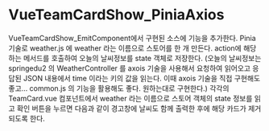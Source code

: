 # VueTeamCardShow_PiniaAxios

VueTeamCardShow_EmitComponent에서 구현된 소스에 기능을 추가한다.
Pinia 기술로 weather.js 에 weather 라는 이름으로 스토어를 한 개 만든다.
action에 해당하는 메서드를 호출하여 오늘의 날씨정보를 state 객체로 저장한다.
(오늘의 날씨정보는 springedu2 의 WeatherController 를 axois 기술을 사용해서 요청하여
읽어오고 응답된 JSON 내용에서 time 이라는 키의 값을 읽는다. 이때 axois 기술을 직접 구현해도
좋고… common.js 의 기능을 활용해도 좋다. 원하는대로 구현한다.)
각각의 TeamCard.vue 컴포넌트에서 weather 라는 이름으로 스토어 객체의 state 정보를 읽고
확인 버튼을 누르면 다음과 같이 경고창에 날씨도 함께 출력한 후에 해당 카드가 제거되도록
한다.
